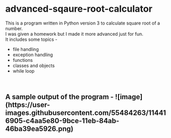 # advanced-sqaure-root-calculator

This is a program written in Python version 3 to calculate square root of a number.<br />
I was given a homework but I made it more advanced just for fun.<br />
It includes some topics -
- file handling 
- exception handling
- functions
- classes and objects 
- while loop
<br />
<h2>
A sample output of the program -
![image](https://user-images.githubusercontent.com/55484263/114416905-c4aa5e80-9bce-11eb-84ab-46ba39ea5926.png)
</h2>
